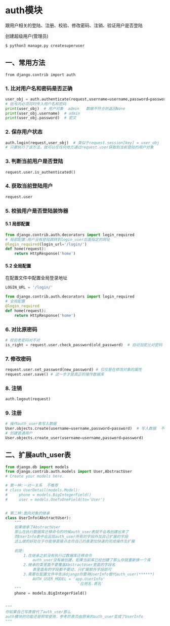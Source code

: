 # auth模块

跟用户相关的登陆、注册、校验、修改密码、注销、验证用户是否登陆

创建超级用户(管理员)

```bash
$ python3 manage.py createsuperuser
```

## 一、常用方法

`from django.contrib import auth`

### 1. 比对用户名和密码是否正确

```python
user_obj = auth.authenticate(request,username=username,password=password)
# 括号内必须同时传入用户名和密码
print(user_obj)  # 用户对象  admin   数据不符合则返回None
print(user_obj.username)  # admin
print(user_obj.password)  # 密文
```

### 2. 保存用户状态

```python
auth.login(request,user_obj)  # 类似于request.session[key] = user_obj
# 只要执行了该方法，就可以在任何地方通过request.user获取到当前登陆的用户对象
```

### 3. 判断当前用户是否登陆

```python
request.user.is_authenticated()
```

### 4. 获取当前登陆用户

```python
request.user
```

### 5. 校验用户是否登陆装饰器

#### 5.1 局部配置

```python
from django.contrib.auth.decorators import login_required
# 局部配置:用户没有登陆跳转到login_user后面指定的网址
@login_required(login_url='/login/')
def home(request):
    return HttpResponse('home')
```

#### 5.2 全局配置

在配置文件中配置全局登录地址

```python
LOGIN_URL = '/login/'
```

```python
from django.contrib.auth.decorators import login_required
# 全局配置
@login_required
def home(request):
    return HttpResponse('home')
```

### 6. 对比原密码

```python
# 校验老密码对不对
is_right = request.user.check_password(old_password)  # 自动加密比对密码
```

### 7. 修改密码

```python
request.user.set_password(new_password) # 仅仅是在修改对象的属性
request.user.save() # 这一步才是真正的操作数据库
```

### 8. 注销

```python
auth.logout(request) 
```

### 9. 注册

```python
# 操作auth_user表写入数据
User.objects.create(username=username,password=password)  # 写入数据  不能用create 密码没有加密处理
# 创建普通用户
User.objects.create_user(username=username,password=password)
```

## 二、扩展auth_user表

```python
from django.db import models
from django.contrib.auth.models import User,AbstractUser
# Create your models here.

# 第一种:一对一关系  不推荐
# class UserDetail(models.Model):
#     phone = models.BigIntegerField()
#     user = models.OneToOneField(to='User')


# 第二种:面向对象的继承
class UserInfo(AbstractUser):
    """
    如果继承了AbstractUser
    那么在执行数据库迁移命令的时候auth_user表就不会再创建出来了
    而UserInfo表中会出现auth_user所有的字段外加自己扩展的字段
    这么做的好处在于你能够直接点击你自己的表更加快速的完成操作及扩展
    
    前提:
        1.在继承之前没有执行过数据库迁移命令
            auth_user没有被创建，如果当前库已经创建了那么你就重新换一个库
        2.继承的类里面不要覆盖AbstractUser里面的字段名
            表里面有的字段都不要动，只扩展额外字段即可
        3.需要在配置文件中告诉django你要用UserInfo替代auth_user(******)
            AUTH_USER_MODEL = 'app.UserInfo'
                                '应用名.表名'
    """
    phone = models.BigIntegerField()
    
    
"""
你如果自己写表替代了auth_user那么
auth模块的功能还是照常使用，参考的表页由原来的auth_user变成了UserInfo
"""
```

